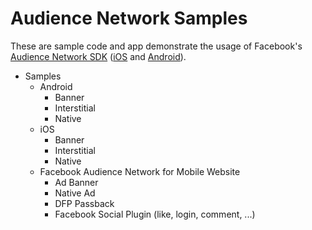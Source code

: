 <H1>Audience Network Samples</H1>

These are sample code and app demonstrate the usage of Facebook's <a href="https://developers.facebook.com/docs/audience-network">Audience Network SDK</a> (<a href="https://developers.facebook.com/docs/ios">iOS</a> and <a href="https://developers.facebook.com/docs/android">Android</a>).

<ul>
<li>Samples
 <ul>
 <li>Android
    <ul>
      <li>Banner</li>
      <li>Interstitial</li>
      <li>Native</li>
    </ul>
  </li>
   <li>iOS
    <ul>
      <li>Banner</li>
      <li>Interstitial</li>
      <li>Native</li>
    </ul>
  </li>
   <li>Facebook Audience Network for Mobile Website
    <ul>
      <li>Ad Banner</li>
      <li>Native Ad</li>
      <li>DFP Passback</li>
      <li>Facebook Social Plugin (like, login, comment, ...)</li>
    </ul>
  </li>
 </ul> 
</li>
</ul>
